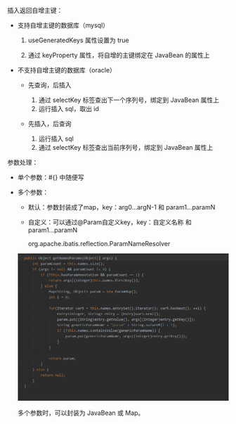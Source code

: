 插入返回自增主键：

* 支持自增主键的数据库（mysql）

  1. useGeneratedKeys 属性设置为 true

  2. 通过 keyProperty 属性，将自增的主键绑定在 JavaBean 的属性上
* 不支持自增主键的数据库（oracle）
  * 先查询，后插入
    1. 通过 selectKey 标签查出下一个序列号，绑定到 JavaBean 属性上
    2. 运行插入 sql，取出 id

  * 先插入，后查询
    1. 运行插入 sql
    2. 通过 selectKey 标签查出当前序列号，绑定到 JavaBean 属性上



参数处理：

* 单个参数：#{} 中随便写

* 多个参数：

  * 默认：参数封装成了map，key：arg0...argN-1 和 param1...paramN
  
  * 自定义：可以通过@Param自定义key，key：自定义名称 和  param1...paramN
  
    org.apache.ibatis.reflection.ParamNameResolver
  
  ![](./sources1.png)
  
  多个参数时，可以封装为 JavaBean 或 Map。